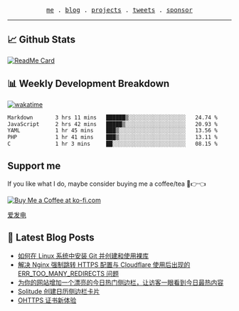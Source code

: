 <p align="center">
  <samp>
    <a href="https://everfu.cn">me</a> .
    <a href="https://bloh.everfu.cn">blog</a> .
    <a href="https://everfu.cn/projects/">projects</a> .
    <a href="https://twitter.com/everfu8">tweets</a> .
    <a href="https://ko-fi.com/everfu">sponsor</a>
  </samp>
</p>

---

## 📈 Github Stats

<p align="center">

[![ReadMe Card](https://github-readme-stats.vercel.app/api/pin/?username=everfu&repo=hexo-theme-solitude)](https://github.com/everfu/hexo-theme-solitude)

</p>

## 📊 Weekly Development Breakdown

[![wakatime](https://wakatime.com/badge/user/0fcef314-a9cd-4509-9880-5cdb2158a775.svg)](https://wakatime.com/@0fcef314-a9cd-4509-9880-5cdb2158a775)

<!--START_SECTION:waka-->

```txt
Markdown       3 hrs 11 mins   ██████▒░░░░░░░░░░░░░░░░░░   24.74 %
JavaScript     2 hrs 42 mins   █████▒░░░░░░░░░░░░░░░░░░░   20.93 %
YAML           1 hr 45 mins    ███▒░░░░░░░░░░░░░░░░░░░░░   13.56 %
PHP            1 hr 41 mins    ███▒░░░░░░░░░░░░░░░░░░░░░   13.11 %
C              1 hr 3 mins     ██░░░░░░░░░░░░░░░░░░░░░░░   08.15 %
```

<!--END_SECTION:waka-->

## Support me

If you like what I do, maybe consider buying me a coffee/tea 🥺👉👈

<a href="https://ko-fi.com/everfu">
  <img src="https://ko-fi.com/img/githubbutton_sm.svg" alt="Buy Me a Coffee at ko-fi.com" />
</a>

[爱发电](https://afdian.com/a/everfu)

## 📝 Latest Blog Posts

<!-- BLOG-POST-LIST:START -->
- [如何在 Linux 系统中安装 Git 并创建和使用裸库](https://blog.everfu.cn/p/56ecdc5a.html)
- [解决 Nginx 强制跳转 HTTPS 配置与 Cloudflare 使用后出现的 ERR_TOO_MANY_REDIRECTS 问题](https://blog.everfu.cn/p/b62940d6.html)
- [为你的网站增加一个漂亮的今日热门侧边栏，让访客一眼看到今日最热内容](https://blog.everfu.cn/p/f86654a0.html)
- [Solitude 创建日历侧边栏卡片](https://blog.everfu.cn/p/874ddadb.html)
- [OHTTPS 证书新体验](https://blog.everfu.cn/p/b8011a81.html)
<!-- BLOG-POST-LIST:END -->
